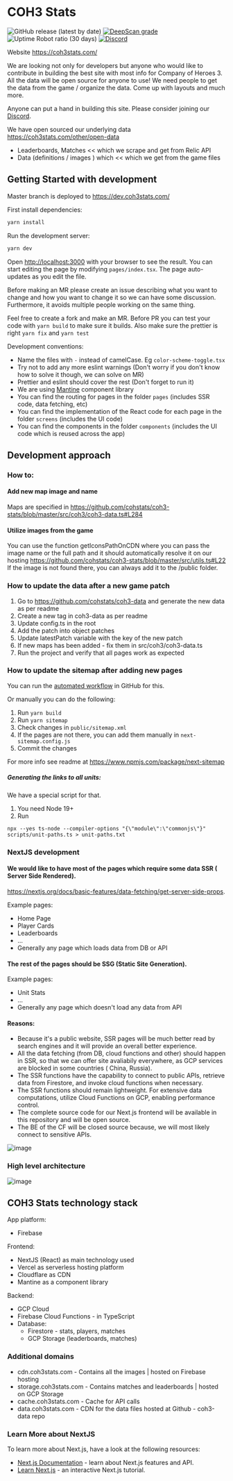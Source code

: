 # COH3 Stats

![GitHub release (latest by date)](https://img.shields.io/github/v/release/cohstats/coh3-stats)
[![DeepScan grade](https://deepscan.io/api/teams/15780/projects/22550/branches/667770/badge/grade.svg)](https://deepscan.io/dashboard#view=project&tid=15780&pid=22550&bid=667770)
![Uptime Robot ratio (30 days)](https://img.shields.io/uptimerobot/ratio/m795263234-6c03132c5b21b08d1534fe1d?label=uptime%2030%20days)
[![Discord](https://img.shields.io/discord/959118129240350740?style=flat&label=Chat%20on%20Discord)](https://discord.gg/jRrnwqMfkr)

Website https://coh3stats.com/

We are looking not only for developers but anyone who would like to contribute
in building the best site with most info for Company of Heroes 3. All the data will
be open source for anyone to use! We need people to get the data from the game
/ organize the data. Come up with layouts and much more.

Anyone can put a hand in building this site. Please consider joining our [Discord](https://discord.gg/jRrnwqMfkr).

We have open sourced our underlying data https://coh3stats.com/other/open-data

- Leaderboards, Matches << which we scrape and get from Relic API
- Data (definitions / images ) which << which we get from the game files

## Getting Started with development

Master branch is deployed to https://dev.coh3stats.com/

First install dependencies:

```bash
yarn install
```

Run the development server:

```bash
yarn dev
```

Open [http://localhost:3000](http://localhost:3000) with your browser to see the result.
You can start editing the page by modifying `pages/index.tsx`. The page auto-updates as you edit the file.

Before making an MR please create an issue describing what you want to change and how you want to change it so we can have some discussion. Furthermore, it avoids multiple people working on the same thing.

Feel free to create a fork and make an MR. Before PR you can test your code with `yarn build` to make sure it builds.
Also make sure the prettier is right `yarn fix` and `yarn test`

Development conventions:

- Name the files with `-` instead of camelCase. Eg `color-scheme-toggle.tsx`
- Try not to add any more eslint warnings (Don't worry if you don't know how to solve it though, we can solve on MR)
- Prettier and eslint should cover the rest (Don't forget to run it)
- We are using [Mantine](https://mantine.dev/) component library
- You can find the routing for pages in the folder `pages` (includes SSR code, data fetching, etc)
- You can find the implementation of the React code for each page in the folder `screens` (includes the UI code)
- You can find the components in the folder `components` (includes the UI code which is reused across the app)

## Development approach

### How to:

#### Add new map image and name

Maps are specified in https://github.com/cohstats/coh3-stats/blob/master/src/coh3/coh3-data.ts#L284

#### Utilize images from the game

You can use the function getIconsPathOnCDN where you can pass the image name or the full path and it should automatically
resolve it on our hosting
https://github.com/cohstats/coh3-stats/blob/master/src/utils.ts#L22
If the image is not found there, you can always add it to the /public folder.

### How to update the data after a new game patch

1. Go to https://github.com/cohstats/coh3-data and generate the new data as per readme
2. Create a new tag in coh3-data as per readme
3. Update config.ts in the root
4. Add the patch into object patches
5. Update latestPatch variable with the key of the new patch
6. If new maps has been added - fix them in src/coh3/coh3-data.ts
7. Run the project and verify that all pages work as expected

### How to update the sitemap after adding new pages

You can run the [automated workflow](https://github.com/cohstats/coh3-stats/actions/workflows/sitemap.yml) in GitHub for this.

Or manually you can do the following:

1. Run `yarn build`
2. Run `yarn sitemap`
3. Check changes in `public/sitemap.xml`
4. If the pages are not there, you can add them manually in `next-sitemap.config.js`
5. Commit the changes

For more info see readme at https://www.npmjs.com/package/next-sitemap

##### Generating the links to all units:

We have a special script for that.

1. You need Node 19+
2. Run

```
npx --yes ts-node --compiler-options "{\"module\":\"commonjs\"}" scripts/unit-paths.ts > unit-paths.txt
```

### NextJS development

#### We would like to have most of the pages which require some data SSR ( Server Side Rendered).

https://nextjs.org/docs/basic-features/data-fetching/get-server-side-props.

Example pages:

- Home Page
- Player Cards
- Leaderboards
- ...
- Generally any page which loads data from DB or API

#### The rest of the pages should be SSG (Static Site Generation).

Example pages:

- Unit Stats
- ...
- Generally any page which doesn't load any data from API

#### Reasons:

- Because it's a public website, SSR pages will be much better read by search engines and it will provide an overall better experience.
- All the data fetching (from DB, cloud functions and other) should happen in SSR, so that we can offer site avaliabily everywhere, as GCP services are blocked in
  some countries ( China, Russia).
- The SSR functions have the capability to connect to public APIs, retrieve data from Firestore, and invoke cloud functions when necessary.
- The SSR functions should remain lightweight. For extensive data computations, utilize Cloud Functions on GCP, enabling performance control.
- The complete source code for our Next.js frontend will be available in this repository and will be open source.
- The BE of the CF will be closed source because, we will most likely connect to sensitive APIs.

![image](https://user-images.githubusercontent.com/8086995/217599315-ff660c70-e9d6-4e99-88b9-c4ea21892433.png)

### High level architecture

![image](https://user-images.githubusercontent.com/8086995/217594185-93c7d83a-cb5f-4b93-a26d-bcc32d805d41.png)

## COH3 Stats technology stack

App platform:

- Firebase

Frontend:

- NextJS (React) as main technology used
- Vercel as serverless hosting platform
- Cloudflare as CDN
- Mantine as a component library

Backend:

- GCP Cloud
- Firebase Cloud Functions - in TypeScript
- Database:
  - Firestore - stats, players, matches
  - GCP Storage (leaderboards, matches)

### Additional domains

- cdn.coh3stats.com - Contains all the images | hosted on Firebase hosting
- storage.coh3stats.com - Contains matches and leaderboards | hosted on GCP Storage
- cache.coh3stats.com - Cache for API calls
- data.coh3stats.com - CDN for the data files hosted at Github - coh3-data repo

### Learn More about NextJS

To learn more about Next.js, have a look at the following resources:

- [Next.js Documentation](https://nextjs.org/docs) - learn about Next.js features and API.
- [Learn Next.js](https://nextjs.org/learn) - an interactive Next.js tutorial.

